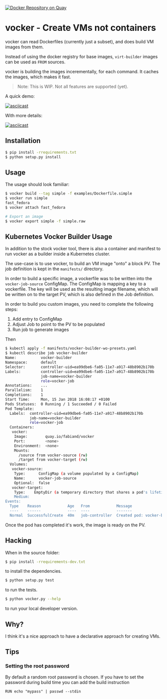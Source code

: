 [![Docker Repository on Quay](https://quay.io/repository/fabiand/vocker/status "Docker Repository on Quay")](https://quay.io/repository/fabiand/vocker)

vocker - Create VMs not containers
==================================

vocker can read Dockerfiles (currently just a subset), and does
build VM images from them.

Instead of using the docker registry for base images, `virt-builder`
images can be used as `FROM` sources.

vocker is building the images incerementally, for each command.
It caches the images, which makes it fast.

> Note: This is WIP. Not all features are supported (yet).

A quick demo:

[![asciicast](https://asciinema.org/a/091pvgwprx0fa5oosr4jcu9am.png)](https://asciinema.org/a/091pvgwprx0fa5oosr4jcu9am)

With more details:

[![asciicast](https://asciinema.org/a/eg1ccvapczlg6k2tql7kt4xru.png)](https://asciinema.org/a/eg1ccvapczlg6k2tql7kt4xru)


Installation
------------

```bash
$ pip install -rrequirements.txt
$ python setup.py install
```

Usage
-----

The usage should look familiar:

```bash
$ vocker build --tag simple -f examples/Dockerfile.simple
$ vocker run simple
fast_fedora
$ vocker attach fast_fedora

# Export an image
$ vocker export simple -f simple.raw
```

Kubernetes Vocker Builder Usage
-------------------------------

In addition to the stock vocker tool, there is also a container and manifest
to run vocker as a builder inside a Kubernetes cluster.

The use-case is to use vocker, to build an VM image "onto" a block PV.
The job definition is kept in the `manifests/` directory.

In order to build a specific image, a vockerfile was to be written into the
`vocker-job-source` ConfigMap.
The ConfigMap is mapping a key to a vockerfile. The key will be used as the
resulting image filename, which will be written on to the target PV, which is
also defined in the Job definition.

In order to build you custom images, you need to complete the following steps:

1. Add entry to ConfigMap
2. Adjust Job to point to the PV to be populated
3. Run job to generate images

Then

```bash
$ kubectl apply -f manifests/vocker-builder-wo-presets.yaml
$ kubectl describe job vocker-builder
Name:           vocker-builder
Namespace:      default
Selector:       controller-uid=ea99dbe6-fa05-11e7-a917-48b8902b170b
Labels:         controller-uid=ea99dbe6-fa05-11e7-a917-48b8902b170b
                job-name=vocker-builder
                role=vocker-job
Annotations:    ...
Parallelism:    1
Completions:    1
Start Time:     Mon, 15 Jan 2018 16:08:17 +0100
Pods Statuses:  0 Running / 1 Succeeded / 0 Failed
Pod Template:
  Labels:  controller-uid=ea99dbe6-fa05-11e7-a917-48b8902b170b
           job-name=vocker-builder
           role=vocker-job
  Containers:
   vocker:
    Image:        quay.io/fabiand/vocker
    Port:         <none>
    Environment:  <none>
    Mounts:
      /source from vocker-source (rw)
      /target from vocker-target (rw)
  Volumes:
   vocker-source:
    Type:      ConfigMap (a volume populated by a ConfigMap)
    Name:      vocker-job-source
    Optional:  false
   vocker-target:
    Type:    EmptyDir (a temporary directory that shares a pod's lifetime)
    Medium:  
Events:
  Type    Reason            Age   From            Message
  ----    ------            ----  ----            -------
  Normal  SuccessfulCreate  40m   job-controller  Created pod: vocker-builder-xkckj

```

Once the pod has completed it's work, the image is ready on the PV.

Hacking
-------

When in the source folder:

```bash
$ pip install -rrequirements-dev.txt
```

to install the dependencies.

```bash
$ python setup.py test
```

to run the tests.


```bash
$ python vocker.py --help
```

to run your local developer version.

Why?
----

I think it's a nice approach to have a declarative approach
for creating VMs.

Tips
----

### Setting the root password

By default a random root password is chosen. If you have to set the password
during build time you can add the build instruction

```
RUN echo "mypass" | passwd --stdin
```
